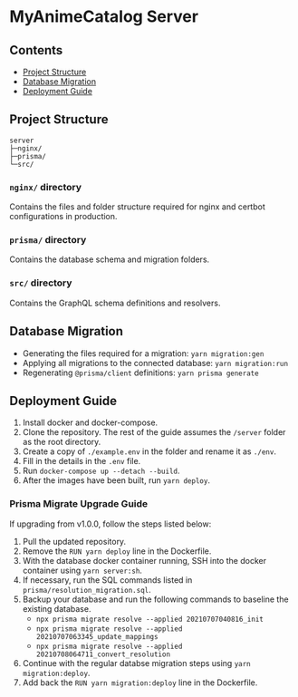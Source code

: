 # MyAnimeCatalog Server

## Contents

- [Project Structure](#project-structure)
- [Database Migration](#database-migration)
- [Deployment Guide](#deployment-guide)

## Project Structure

```
server
├─nginx/
├─prisma/
└─src/
```

### `nginx/` directory

Contains the files and folder structure required for nginx and certbot configurations in production.

### `prisma/` directory

Contains the database schema and migration folders.

### `src/` directory

Contains the GraphQL schema definitions and resolvers.

## Database Migration

- Generating the files required for a migration: `yarn migration:gen`
- Applying all migrations to the connected database: `yarn migration:run`
- Regenerating `@prisma/client` definitions: `yarn prisma generate`

## Deployment Guide

1. Install docker and docker-compose.
1. Clone the repository. The rest of the guide assumes the `/server` folder as the root directory.
1. Create a copy of `./example.env` in the folder and rename it as `./env`.
1. Fill in the details in the `.env` file.
1. Run `docker-compose up --detach --build`.
1. After the images have been built, run `yarn deploy`.

### Prisma Migrate Upgrade Guide

If upgrading from v1.0.0, follow the steps listed below:

1. Pull the updated repository.
1. Remove the `RUN yarn deploy` line in the Dockerfile.
1. With the database docker container running, SSH into the docker container using `yarn server:sh`.
1. If necessary, run the SQL commands listed in `prisma/resolution_migration.sql`.
1. Backup your database and run the following commands to baseline the existing database.
   - `npx prisma migrate resolve --applied 20210707040816_init`
   - `npx prisma migrate resolve --applied 20210707063345_update_mappings`
   - `npx prisma migrate resolve --applied 20210708064711_convert_resolution`
1. Continue with the regular databse migration steps using `yarn migration:deploy`.
1. Add back the `RUN yarn migration:deploy` line in the Dockerfile.
